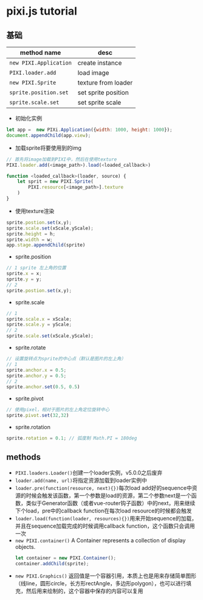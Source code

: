 # pixi.js tutorial

## 基础
|method name| desc|
|---|---|
|`new PIXI.Application`|create instance|
|`PIXI.loader.add`|load image|
|`new PIXI.Sprite`|texture from loader|
|`sprite.position.set`|set sprite position|
|`sprite.scale.set`|set sprite scale|
- 初始化实例
```js
let app =  new PIXi.Application({width: 1000, height: 1000});
document.appendChild(app.view);
```
- 加载sprite将要使用到的img
```js
// 首先将image加载到PIXI中，然后在使用texture
PIXI.loader.add(<image_path>).load(<loaded_callback>)

function <loaded_callback>(loader, source) {
    let sprit = new PIXI.Sprite(
        PIXI.resource[<image_path>].texture
    )
}
```
- 使用texture渲染
```js
sprite.postion.set(x,y);
sprite.scale.set(xScale,yScale);
sprite.height = h;
sprite.width = w;
app.stage.appendChild(sprite)
```
- sprite.position
```js
// 1 sprite 左上角的位置
sprite.x = x;
sprite.y = y;
// 2
sprite.postion.set(x,y);
```
- sprite.scale
```js
// 1
sprite.scale.x = xScale;
sprite.scale.y = yScale;
// 2
sprite.scale.set(xScale,yScale);
```
- sprite.rotate
```js
// 设置旋转点为sprite的中心点（默认是图片的左上角）
// 1
sprite.anchor.x = 0.5;
sprite.anchor.y = 0.5;
// 2
sprite.anchor.set(0.5, 0.5)
```
- sprite.pivot
```js
// 使用pixel，相对于图片的左上角定位旋转中心
sprite.pivot.set(32,32)
```
- sprite.rotation
```js
sprite.rotation = 0.1; // 弧度制 Math.PI = 180deg
```

## methods
- `PIXI.loaders.Loader()`创建一个loader实例，v5.0.0之后废弃
- `loader.add(name, url)`将指定资源加载到loader实例中
- `loader.pre(function(resource, next){})`每次load add好的sequence中资源的时候会触发该函数，第一个参数是load的资源，第二个参数next是一个函数，类似于Generator函数（或者vue-router钩子函数）中的next，用来继续下个load，pre中的callback function在每次load resource的时候都会触发
- `loader.load(function(loader, resources){})`用来开始sequence的加载，并且在sequence加载完成的时候调用callback function，这个函数只会调用一次
- `new PIXI.container()` A Container represents a collection of display objects.
    ```js
    let container = new PIXI.Container();
    container.addChild(sprite);
    ```
- `new PIXI.Graphics()` 返回值是一个容器引用，本质上也是用来存储简单图形（线line，圆形circle，长方形rectAngle，多边形polygon），也可以进行填充，然后用来绘制的，这个容器中保存的内容可以复用